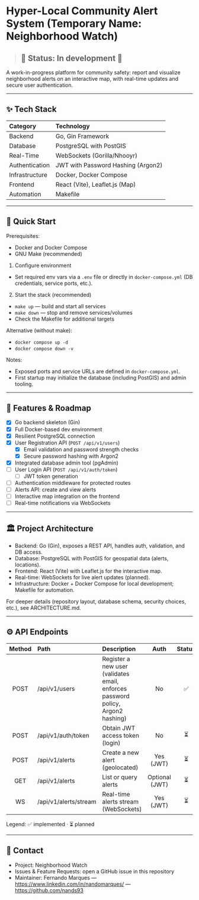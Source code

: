 # Hyper-Local Community Alert System (Temporary Name: Neighborhood Watch)

> ## 🚧 Status: In development 🚧

A work-in-progress platform for community safety: report and visualize neighborhood alerts on an interactive map, with real-time updates and secure user authentication.

---

## ✨ Tech Stack

| Category | Technology |
| :--- | :--- |
| Backend | Go, Gin Framework |
| Database | PostgreSQL with PostGIS |
| Real-Time | WebSockets (Gorilla/Nhooyr) |
| Authentication | JWT with Password Hashing (Argon2) |
| Infrastructure | Docker, Docker Compose |
| Frontend | React (Vite), Leaflet.js (Map) |
| Automation | Makefile |

---

## 🚀 Quick Start

Prerequisites:
- Docker and Docker Compose
- GNU Make (recommended)

1) Configure environment
- Set required env vars via a `.env` file or directly in `docker-compose.yml` (DB credentials, service ports, etc.).

2) Start the stack (recommended)
- `make up` — build and start all services
- `make down` — stop and remove services/volumes
- Check the Makefile for additional targets

Alternative (without make):
- `docker compose up -d`
- `docker compose down -v`

Notes:
- Exposed ports and service URLs are defined in `docker-compose.yml`.
- First startup may initialize the database (including PostGIS) and admin tooling.

---

## 📝 Features & Roadmap

- [x] Go backend skeleton (Gin)
- [x] Full Docker-based dev environment
- [x] Resilient PostgreSQL connection
- [x] User Registration API (`POST /api/v1/users`)
  - [x] Email validation and password strength checks
  - [x] Secure password hashing with Argon2
- [x] Integrated database admin tool (pgAdmin)
- [ ] User Login API (`POST /api/v1/auth/token`)
  - [ ] JWT token generation
- [ ] Authentication middleware for protected routes
- [ ] Alerts API: create and view alerts
- [ ] Interactive map integration on the frontend
- [ ] Real-time notifications via WebSockets

---

## 🏛️ Project Architecture

- Backend: Go (Gin), exposes a REST API, handles auth, validation, and DB access.
- Database: PostgreSQL with PostGIS for geospatial data (alerts, locations).
- Frontend: React (Vite) with Leaflet.js for the interactive map.
- Real-time: WebSockets for live alert updates (planned).
- Infrastructure: Docker + Docker Compose for local development; Makefile for automation.

For deeper details (repository layout, database schema, security choices, etc.), see ARCHITECTURE.md.

---

## ⚙️ API Endpoints

| Method | Path | Description | Auth | Status |
| :---: | :--- | :--- | :---: | :---: |
| POST | /api/v1/users | Register a new user (validates email, enforces password policy, Argon2 hashing) | No | ✅ |
| POST | /api/v1/auth/token | Obtain JWT access token (login) | No | ⏳ |
| POST | /api/v1/alerts | Create a new alert (geolocated) | Yes (JWT) | ⏳ |
| GET | /api/v1/alerts | List or query alerts | Optional (JWT) | ⏳ |
| WS | /api/v1/alerts/stream | Real-time alerts stream (WebSockets) | Yes (JWT) | ⏳ |

Legend: ✅ implemented · ⏳ planned

---

## 🤝 Contact

- Project: Neighborhood Watch
- Issues & Feature Requests: open a GitHub issue in this repository
- Maintainer: Fernando Marques — https://www.linkedin.com/in/nandomarques/ — https://github.com/nands93
